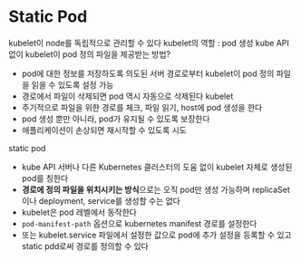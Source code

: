 # Static Pod

kubelet이 node를 독립적으로 관리할 수 있다
kubelet의 역할 : pod 생성
kube API 없이 kubelet이 pod 정의 파일을 제공받는 방법?
- pod에 대한 정보를 저장하도록 의도된 서버 경로로부터 kubelet이 pod 정의 파일을 읽을 수 있도록 설정 가능
- 경로에서 파일이 삭제되면 pod 역시 자동으로 삭제된다 
kubelet
-  주기적으로 파일을 위한 경로를 체크, 파일 읽기, host에 pod 생성을 한다
- pod 생성 뿐만 아니라, pod가 유지될 수 있도록 보장한다
- 애플리케이션이 손상되면 재시작할 수 있도록 시도

static pod
- kube API 서버나 다른 Kubernetes 클러스터의 도움 없이 kubelet 자체로 생성된 pod를 칭한다
- **경로에 정의 파일을 위치시키는 방식**으로는 오직 pod만 생성 가능하며 replicaSet이나 deployment, service를 생성할 수는 없다
- kubelet은 pod 레벨에서 동작한다
- `pod-manifest-path` 옵션으로 kubernetes manifest 경로를 설정한다
- 또는 kubelet.service 파일에서 설정한 값으로 pod에 추가 설정을 등록할 수 있고 static pdd로써 경로를 정의할 수 있다
